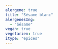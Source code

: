 ```yaml
---
alergene: true
title: "Sésame blanc"
alergenesIng:
  - "Sésame"
vegan: true
vegetarien: true
itype: "epices"
---
```

